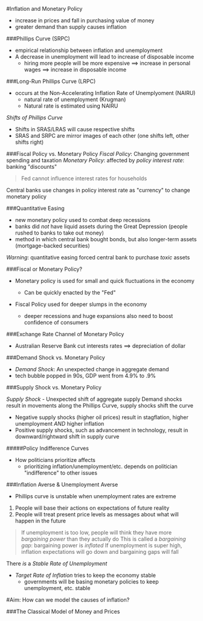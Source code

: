 #Inflation and Monetary Policy

- increase in prices and fall in purchasing value of money
- greater demand than supply causes inflation

###Phillips Curve (SRPC)
- empirical relationship between inflation and unemployment
- A decrease in unemployment will lead to increase of disposable income
  - hiring more people will be more expensive ==> increase in personal wages ==> increase in disposable income

###Long-Run Phillips Curve (LRPC)
- occurs at the Non-Accelerating Inflation Rate of Unemplyoment (NAIRU)
  - natural rate of unemployment (Krugman)
  - Natural rate is estimated using NAIRU

*Shifts of Phillips Curve*
- Shifts in SRAS/LRAS will cause respective shifts
- SRAS and SRPC are mirror images of each other (one shifts left, other shifts right)

###Fiscal Policy vs. Monetary Policy
*Fiscal Policy*: Changing government spending and taxation
*Monetary Policy*: affected by _policy interest rate_: banking "discounts"

>Fed cannot influence interest rates for households

Central banks use changes in policy interest rate as "currency" to change monetary policy

###Quantitative Easing

- new monetary policy used to combat deep recessions
- banks did _not_ have liquid assets during the Great Depression (people rushed to banks to take out money)
- method in which central bank bought bonds, but also longer-term assets (mortgage-backed securities)

*Warning*: quantitative easing forced central bank to purchase _toxic_ assets

###Fiscal or Monetary Policy?

- Monetary policy is used for small and quick fluctuations in the economy
  - Can be quickly enacted by the "Fed"

- Fiscal Policy used for deeper slumps in the economy
	- deeper recessions and huge expansions also need to boost confidence of consumers

###Exchange Rate Channel of Monetary Policy
- Australian Reserve Bank cut interests rates ==> depreciation of dollar

###Demand Shock vs. Monetary Policy
- *Demand Shock*: An unexpected change in aggregate demand
- tech bubble popped in 90s, GDP went from 4.9% to .9%

###Supply Shock vs. Monetary Policy

*Supply Shock* - Unexpected shift of aggregate supply
Demand shocks result in movements along the Phillips Curve, supply shocks shift the curve

- Negative supply shocks (higher oil prices) result in stagflation, higher unemployment *AND* higher inflation
- Positive supply shocks, such as advancement in technology, result in downward/rightward shift in supply curve

#####Policy Indifference Curves
- How politicians prioritize affects
  - prioritizing inflation/unemployment/etc. depends on politician "indifference" to other issues

###Inflation Averse & Unemployment Averse
- Phillips curve is unstable when unemployment rates are extreme

1. People will base their actions on expectations of future reality
2. People will treat present price levels as messages about what will happen in the future

> If unemployment is too low, people will think they have more _bargaining power_ than they actually do
This is called a *bargaining gap*: bargaining power is _inflated_
If unemployment is super high, inflation expectations will go down and bargaining gaps will fall

There _is_ a *Stable Rate of Unemployment*
- *Target Rate of Inflation* tries to keep the economy stable
  - governments will be basing monetary policies to keep unemployment, etc. stable

#Aim: How can we model the causes of inflation?

###The Classical Model of Money and Prices




